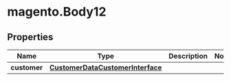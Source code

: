 # magento.Body12

## Properties
Name | Type | Description | Notes
------------ | ------------- | ------------- | -------------
**customer** | [**CustomerDataCustomerInterface**](CustomerDataCustomerInterface.md) |  | 


